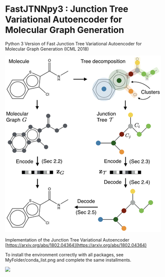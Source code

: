 # FastJTNNpy3 : Junction Tree Variational Autoencoder for Molecular Graph Generation
Python 3 Version of Fast Junction Tree Variational Autoencoder for Molecular Graph Generation (ICML 2018)

<img src="https://github.com/Bibyutatsu/FastJTNNpy3/blob/master/Old/paradigm.png" width="600">


Implementation of the Junction Tree Variational Autoencoder [https://arxiv.org/abs/1802.04364](https://arxiv.org/abs/1802.04364)

To install the environment correctly with all packages, see MyFolder/conda_list.png and complete the same installments. 

<img src= "https://github.com/Junction-Tree-Variational-Auto-Encoder/NOVEL-JUNCTION-TREE-NEURAL-NETWORK-BASED-SIMILARITY-MEASURE/tree/main/MyFolder/conda_list.png" width="400">
